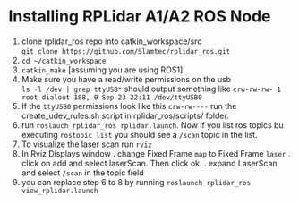 # Installing RPLidar A1/A2 ROS Node

1. clone rplidar_ros repo into catkin_workspace/src <br> `git clone https://github.com/Slamtec/rplidar_ros.git`
2. `cd ~/catkin_workspace`
3. `catkin_make` [assuming you are using ROS1]
4. Make sure you have a read/write permissions on the usb <br> `ls -l /dev | grep ttyUSB*` should output something like `crw-rw-rw- 1 root dialout 188, 0 Sep 23 22:11 /dev/ttyUSB0`
5. If the `ttyUSB0` permissions look like this `crw-rw----` run the create_udev_rules.sh script in rplidar_ros/scripts/ folder. 
6. run `roslauch rplidar_ros rplidar.launch`. Now if you list ros topics bu executing `rostopic list` you should see a `/scan` topic in the list. 
7. To visualize the laser scan run `rviz`
8. In Rviz Displays window 
   . change Fixed Frame `map` to Fixed Frame `laser`
   . click on add and select laserScan. Then click ok. 
   . expand LaserScan and select `/scan` in the topic field
10. you can replace step 6 to 8 by running `roslaunch rplidar_ros view_rplidar.launch`
